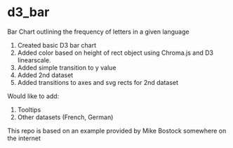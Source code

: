 # d3_bar
Bar Chart outlining the frequency of letters in a given language

1) Created basic D3 bar chart
2) Added color based on height of rect object using Chroma.js and D3 linearscale.
3) Added simple transition to y value
4) Added 2nd dataset
5) Added transitions to axes and svg rects for 2nd dataset

Would like to add:
1) Tooltips
2) Other datasets (French, German)

This repo is based on an example provided by Mike Bostock somewhere on the internet
